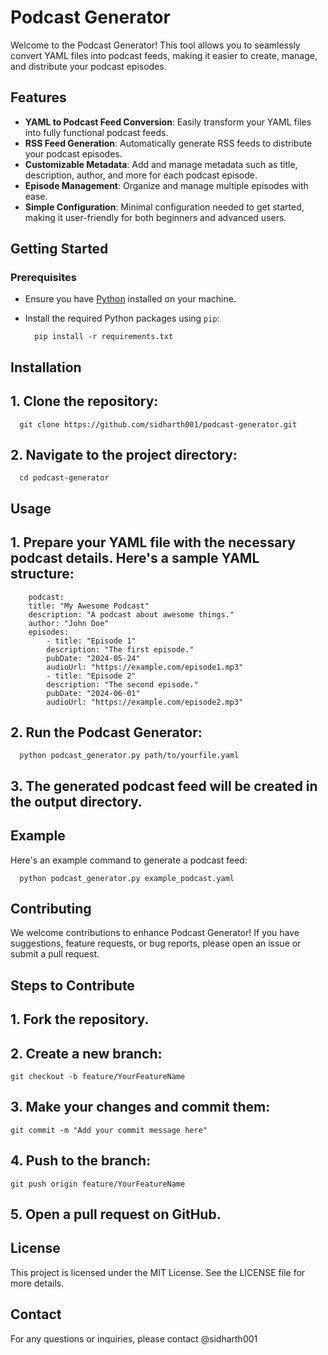 # Podcast Generator

Welcome to the Podcast Generator! This tool allows you to seamlessly convert YAML files into podcast feeds, making it easier to create, manage, and distribute your podcast episodes.

## Features

- **YAML to Podcast Feed Conversion**: Easily transform your YAML files into fully functional podcast feeds.
- **RSS Feed Generation**: Automatically generate RSS feeds to distribute your podcast episodes.
- **Customizable Metadata**: Add and manage metadata such as title, description, author, and more for each podcast episode.
- **Episode Management**: Organize and manage multiple episodes with ease.
- **Simple Configuration**: Minimal configuration needed to get started, making it user-friendly for both beginners and advanced users.

## Getting Started

### Prerequisites

- Ensure you have [Python](https://www.python.org/downloads/) installed on your machine.
- Install the required Python packages using `pip`:

		pip install -r requirements.txt

## Installation
## 1. Clone the repository:
      git clone https://github.com/sidharth001/podcast-generator.git

## 2. **Navigate to the project directory:**
      cd podcast-generator

## Usage
## 1. Prepare your YAML file with the necessary podcast details. Here's a sample YAML structure:

   
		podcast:
	  	title: "My Awesome Podcast"
	  	description: "A podcast about awesome things."
	  	author: "John Doe"
	  	episodes:
	    	- title: "Episode 1"
	      	description: "The first episode."
	      	pubDate: "2024-05-24"
	      	audioUrl: "https://example.com/episode1.mp3"
	    	- title: "Episode 2"
	      	description: "The second episode."
	      	pubDate: "2024-06-01"
	      	audioUrl: "https://example.com/episode2.mp3"

## 2. Run the Podcast Generator:

      python podcast_generator.py path/to/yourfile.yaml

## 3. The generated podcast feed will be created in the output directory.
## Example
Here's an example command to generate a podcast feed:

      python podcast_generator.py example_podcast.yaml


## Contributing

We welcome contributions to enhance Podcast Generator! If you have suggestions, feature requests, or bug reports, please open an issue or submit a pull request.

## Steps to Contribute
## 1. Fork the repository.
## 2. Create a new branch:

	git checkout -b feature/YourFeatureName

## 3. Make your changes and commit them:

	git commit -m "Add your commit message here"

## 4. Push to the branch:

	git push origin feature/YourFeatureName

## 5. Open a pull request on GitHub.

## License
This project is licensed under the MIT License. See the LICENSE file for more details.

## Contact
For any questions or inquiries, please contact @sidharth001
